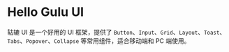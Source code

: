 # Hello Gulu UI

轱辘 UI 是一个好用的 UI 框架，提供了 `Button`、`Input`、`Grid`、`Layout`、`Toast`、`Tabs`、`Popover`、`Collapse` 等常用组件，适合移动端和 PC 端使用。
